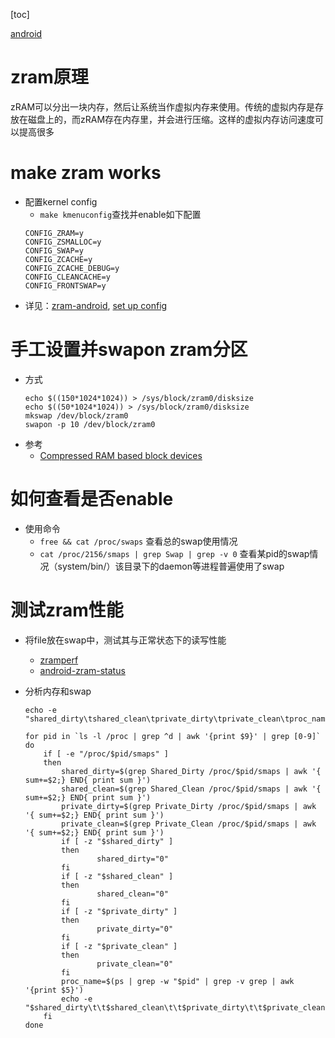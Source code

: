 
[toc]

[android](./android.md)

# zram原理

zRAM可以分出一块内存，然后让系统当作虚拟内存来使用。传统的虚拟内存是存放在磁盘上的，而zRAM存在内存里，并会进行压缩。这样的虚拟内存访问速度可以提高很多

# make zram works

* 配置kernel config
    * `make kmenuconfig`查找并enable如下配置
    ```
    CONFIG_ZRAM=y
    CONFIG_ZSMALLOC=y
    CONFIG_SWAP=y
    CONFIG_ZCACHE=y
    CONFIG_ZCACHE_DEBUG=y
    CONFIG_CLEANCACHE=y
    CONFIG_FRONTSWAP=y
    ```
* 详见：[zram-android](https://source.android.com/devices/tech/perf/low-ram#zram), [set up config](https://github.com/raspberrypi/linux/issues/179)

# 手工设置并swapon zram分区

* 方式
    ```
    echo $((150*1024*1024)) > /sys/block/zram0/disksize
    echo $((50*1024*1024)) > /sys/block/zram0/disksize
    mkswap /dev/block/zram0
    swapon -p 10 /dev/block/zram0
    ```
* 参考
    * [Compressed RAM based block devices](https://www.kernel.org/doc/Documentation/blockdev/zram.txt)

# 如何查看是否enable

* 使用命令
    * `free && cat /proc/swaps` 查看总的swap使用情况
    * `cat /proc/2156/smaps | grep Swap | grep -v 0` 查看某pid的swap情况（system/bin/）该目录下的daemon等进程普遍使用了swap

# 测试zram性能

* 将file放在swap中，测试其与正常状态下的读写性能
    * [zramperf](https://code.google.com/p/compcache/wiki/zramperf)
    * [android-zram-status](http://adhisimon.github.io/android-zram-status/)
* 分析内存和swap

    ```
    echo -e "shared_dirty\tshared_clean\tprivate_dirty\tprivate_clean\tproc_name"

    for pid in `ls -l /proc | grep ^d | awk '{print $9}' | grep [0-9]`
    do
        if [ -e "/proc/$pid/smaps" ]
        then
            shared_dirty=$(grep Shared_Dirty /proc/$pid/smaps | awk '{ sum+=$2;} END{ print sum }')
            shared_clean=$(grep Shared_Clean /proc/$pid/smaps | awk '{ sum+=$2;} END{ print sum }')
            private_dirty=$(grep Private_Dirty /proc/$pid/smaps | awk '{ sum+=$2;} END{ print sum }')
            private_clean=$(grep Private_Clean /proc/$pid/smaps | awk '{ sum+=$2;} END{ print sum }')
            if [ -z "$shared_dirty" ]
            then
                    shared_dirty="0"
            fi
            if [ -z "$shared_clean" ]
            then
                    shared_clean="0"
            fi
            if [ -z "$private_dirty" ]
            then
                    private_dirty="0"
            fi
            if [ -z "$private_clean" ]
            then
                    private_clean="0"
            fi
            proc_name=$(ps | grep -w "$pid" | grep -v grep | awk '{print $5}')
            echo -e "$shared_dirty\t\t$shared_clean\t\t$private_dirty\t\t$private_clean\t\t$proc_name"
        fi
    done
    ```

